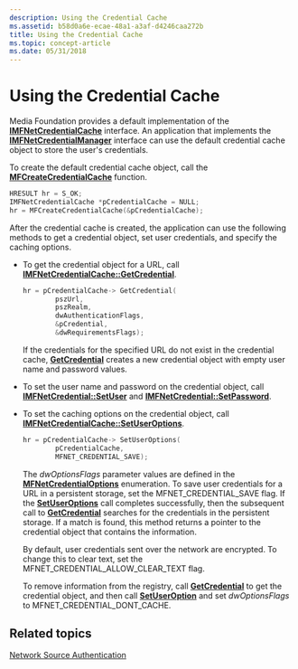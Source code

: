 ```yaml
---
description: Using the Credential Cache
ms.assetid: b58d0a6e-ecae-48a1-a3af-d4246caa272b
title: Using the Credential Cache
ms.topic: concept-article
ms.date: 05/31/2018
---
```


# Using the Credential Cache

Media Foundation provides a default implementation of the [**IMFNetCredentialCache**](/windows/desktop/api/mfidl/nn-mfidl-imfnetcredentialcache) interface. An application that implements the [**IMFNetCredentialManager**](/windows/desktop/api/mfidl/nn-mfidl-imfnetcredentialmanager) interface can use the default credential cache object to store the user's credentials.

To create the default credential cache object, call the [**MFCreateCredentialCache**](/windows/desktop/api/mfidl/nf-mfidl-mfcreatecredentialcache) function.


```C++
HRESULT hr = S_OK;
IMFNetCredentialCache *pCredentialCache = NULL;
hr = MFCreateCredentialCache(&pCredentialCache);
```



After the credential cache is created, the application can use the following methods to get a credential object, set user credentials, and specify the caching options.

-   To get the credential object for a URL, call [**IMFNetCredentialCache::GetCredential**](/windows/desktop/api/mfidl/nf-mfidl-imfnetcredentialcache-getcredential).

    ```C++
    hr = pCredentialCache-> GetCredential(
            pszUrl,
            pszRealm,
            dwAuthenticationFlags,
            &pCredential,
            &dwRequirementsFlags);
    ```

    

    If the credentials for the specified URL do not exist in the credential cache, [**GetCredential**](/windows/desktop/api/mfidl/nf-mfidl-imfnetcredentialcache-getcredential) creates a new credential object with empty user name and password values.

-   To set the user name and password on the credential object, call [**IMFNetCredential::SetUser**](/windows/desktop/api/mfidl/nf-mfidl-imfnetcredential-setuser) and [**IMFNetCredential::SetPassword**](/windows/desktop/api/mfidl/nf-mfidl-imfnetcredential-setpassword).
-   To set the caching options on the credential object, call [**IMFNetCredentialCache::SetUserOptions**](/windows/desktop/api/mfidl/nf-mfidl-imfnetcredentialcache-setuseroptions).

    ```C++
    hr = pCredentialCache-> SetUserOptions( 
            pCredentialCache,
            MFNET_CREDENTIAL_SAVE);
    ```

    

    The *dwOptionsFlags* parameter values are defined in the [**MFNetCredentialOptions**](/windows/desktop/api/mfidl/ne-mfidl-mfnetcredentialoptions) enumeration. To save user credentials for a URL in a persistent storage, set the MFNET\_CREDENTIAL\_SAVE flag. If the [**SetUserOptions**](/windows/desktop/api/mfidl/nf-mfidl-imfnetcredentialcache-setuseroptions) call completes successfully, then the subsequent call to [**GetCredential**](/windows/desktop/api/mfidl/nf-mfidl-imfnetcredentialcache-getcredential) searches for the credentials in the persistent storage. If a match is found, this method returns a pointer to the credential object that contains the information.

    By default, user credentials sent over the network are encrypted. To change this to clear text, set the MFNET\_CREDENTIAL\_ALLOW\_CLEAR\_TEXT flag.

    To remove information from the registry, call [**GetCredential**](/windows/desktop/api/mfidl/nf-mfidl-imfnetcredentialcache-getcredential) to get the credential object, and then call [**SetUserOption**](/windows/desktop/api/mfidl/nf-mfidl-imfnetcredentialcache-setuseroptions) and set *dwOptionsFlags* to MFNET\_CREDENTIAL\_DONT\_CACHE.

## Related topics

<dl> <dt>

[Network Source Authentication](network-source-authentication.md)
</dt> </dl>

 

 



